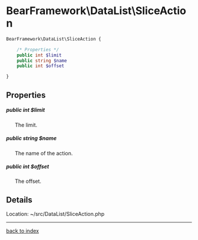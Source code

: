 # BearFramework\DataList\SliceAction

```php
BearFramework\DataList\SliceAction {

	/* Properties */
	public int $limit
	public string $name
	public int $offset

}
```

## Properties

##### public int $limit

&nbsp;&nbsp;&nbsp;&nbsp;&nbsp;&nbsp;The limit.

##### public string $name

&nbsp;&nbsp;&nbsp;&nbsp;&nbsp;&nbsp;The name of the action.

##### public int $offset

&nbsp;&nbsp;&nbsp;&nbsp;&nbsp;&nbsp;The offset.

## Details

Location: ~/src/DataList/SliceAction.php

---

[back to index](index.md)

